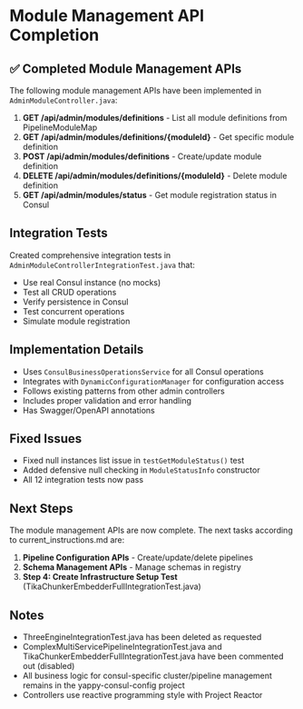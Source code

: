 # Module Management API Completion

## ✅ Completed Module Management APIs

The following module management APIs have been implemented in `AdminModuleController.java`:

1. **GET /api/admin/modules/definitions** - List all module definitions from PipelineModuleMap
2. **GET /api/admin/modules/definitions/{moduleId}** - Get specific module definition  
3. **POST /api/admin/modules/definitions** - Create/update module definition
4. **DELETE /api/admin/modules/definitions/{moduleId}** - Delete module definition
5. **GET /api/admin/modules/status** - Get module registration status in Consul

## Integration Tests

Created comprehensive integration tests in `AdminModuleControllerIntegrationTest.java` that:
- Use real Consul instance (no mocks)
- Test all CRUD operations
- Verify persistence in Consul
- Test concurrent operations
- Simulate module registration

## Implementation Details

- Uses `ConsulBusinessOperationsService` for all Consul operations
- Integrates with `DynamicConfigurationManager` for configuration access
- Follows existing patterns from other admin controllers
- Includes proper validation and error handling
- Has Swagger/OpenAPI annotations

## Fixed Issues

- Fixed null instances list issue in `testGetModuleStatus()` test
- Added defensive null checking in `ModuleStatusInfo` constructor
- All 12 integration tests now pass

## Next Steps

The module management APIs are now complete. The next tasks according to current_instructions.md are:

1. **Pipeline Configuration APIs** - Create/update/delete pipelines
2. **Schema Management APIs** - Manage schemas in registry
3. **Step 4: Create Infrastructure Setup Test** (TikaChunkerEmbedderFullIntegrationTest.java)

## Notes

- ThreeEngineIntegrationTest.java has been deleted as requested
- ComplexMultiServicePipelineIntegrationTest.java and TikaChunkerEmbedderFullIntegrationTest.java have been commented out (disabled)
- All business logic for consul-specific cluster/pipeline management remains in the yappy-consul-config project
- Controllers use reactive programming style with Project Reactor